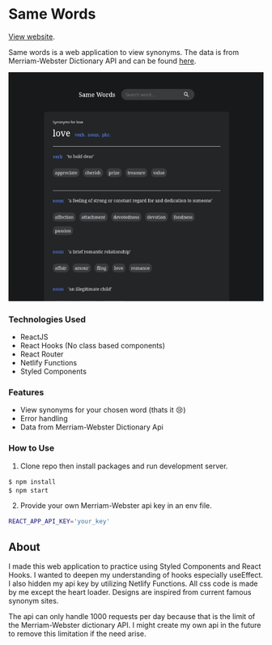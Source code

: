 # Same Words

[View website](https://samewords.netlify.app/).

Same words is a web application to view synonyms. The data is from Merriam-Webster Dictionary API and can be found [here](https://dictionaryapi.com/).

<p align='center'>
<img src='./screenshot.png'>
</p>

### Technologies Used

- ReactJS
- React Hooks (No class based components)
- React Router
- Netlify Functions
- Styled Components

### Features

- View synonyms for your chosen word (thats it 😢)
- Error handling
- Data from Merriam-Webster Dictionary Api

### How to Use

1. Clone repo then install packages and run development server.

```sh
$ npm install
$ npm start
```

2. Provide your own Merriam-Webster api key in an env file.

```sh
REACT_APP_API_KEY='your_key'
```

## About

I made this web application to practice using Styled Components and React Hooks. I wanted to deepen my understanding of hooks especially useEffect. I also hidden my api key by utilizing Netlify Functions. All css code is made by me except the heart loader. Designs are inspired from current famous synonym sites.

The api can only handle 1000 requests per day because that is the limit of the Merriam-Webster dictionary API. I might create my own api in the future to remove this limitation if the need arise.
